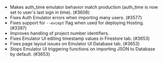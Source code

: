 - Makes auth_time emulator behavior match production (auth_time is now set to user's last sign in time). (#3608)
- Fixes Auth Emulator errors when importing many users. (#3577)
- Fixes support for `--except` flag when used for deploying Hosting. (#3397)
- Improves handling of project number identifiers.
- Fixes Emulator UI editing timestamp values in Firestore tab. (#3653)
- Fixes page layout issues on Emulator UI Database tab. (#3653)
- Stops Emulator UI triggering functions on importing JSON to Database by default. (#3653)
